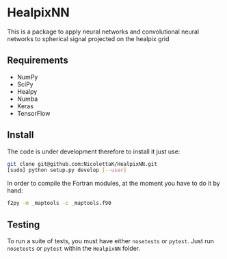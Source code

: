 # HealpixNN

This is a package to apply neural networks and convolutional neural networks to
spherical signal projected on the healpix grid

## Requirements

- NumPy
- SciPy
- Healpy
- Numba
- Keras
- TensorFlow

## Install
The code is under development therefore to install it just use:

```bash
git clone git@github.com:NicolettaK/HealpixNN.git
[sudo] python setup.py develop [--user]
```

In order to compile the Fortran modules, at the moment you have to do it by hand:

```bash
f2py -m _maptools -c _maptools.f90
```


## Testing

To run a suite of tests, you must have either `nosetests` or
`pytest`. Just run `nosetests` or `pytest` within the `HealpixNN`
folder.
